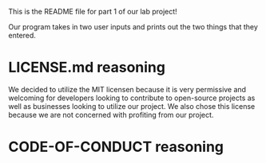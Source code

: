 This is the README file for part 1 of our lab project!

Our program takes in two user inputs and prints out the two things that they entered.


# LICENSE.md reasoning
We decided to utilize the MIT licensen because it is very permissive and welcoming for developers looking to contribute to open-source projects as well as businesses looking to utilize our project.  We also chose this license because we are not concerned with profiting from our project. 

# CODE-OF-CONDUCT reasoning
